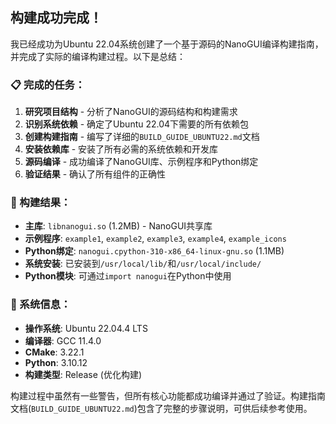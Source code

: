 ## 构建成功完成！

我已经成功为Ubuntu 22.04系统创建了一个基于源码的NanoGUI编译构建指南，并完成了实际的编译构建过程。以下是总结：

### 📋 完成的任务：

1. **研究项目结构** - 分析了NanoGUI的源码结构和构建需求
2. **识别系统依赖** - 确定了Ubuntu 22.04下需要的所有依赖包
3. **创建构建指南** - 编写了详细的`BUILD_GUIDE_UBUNTU22.md`文档
4. **安装依赖库** - 安装了所有必需的系统依赖和开发库
5. **源码编译** - 成功编译了NanoGUI库、示例程序和Python绑定
6. **验证结果** - 确认了所有组件的正确性

### 🎯 构建结果：

- **主库**: `libnanogui.so` (1.2MB) - NanoGUI共享库
- **示例程序**: `example1`, `example2`, `example3`, `example4`, `example_icons`
- **Python绑定**: `nanogui.cpython-310-x86_64-linux-gnu.so` (1.1MB)
- **系统安装**: 已安装到`/usr/local/lib/`和`/usr/local/include/`
- **Python模块**: 可通过`import nanogui`在Python中使用

### 🔧 系统信息：
- **操作系统**: Ubuntu 22.04.4 LTS
- **编译器**: GCC 11.4.0
- **CMake**: 3.22.1
- **Python**: 3.10.12
- **构建类型**: Release (优化构建)

构建过程中虽然有一些警告，但所有核心功能都成功编译并通过了验证。构建指南文档(`BUILD_GUIDE_UBUNTU22.md`)包含了完整的步骤说明，可供后续参考使用。
